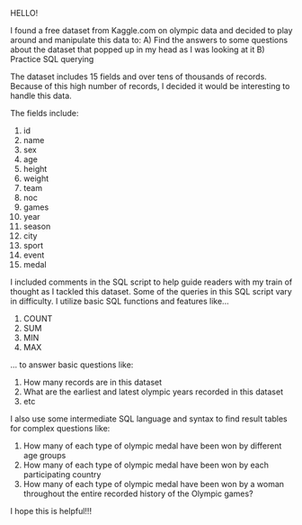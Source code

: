 HELLO! 

I found a free dataset from Kaggle.com on olympic data and decided to play around and manipulate this data to:
A) Find the answers to some questions about the dataset that popped up in my head as I was looking at it
B) Practice SQL querying

The dataset includes 15 fields and over tens of thousands of records. Because of this high number of records, I decided
it would be interesting to handle this data. 

The fields include: 
1) id
2) name
3) sex
4) age
5) height
6) weight
7) team
8) noc
9) games
10) year
11) season
12) city
13) sport
14) event
15) medal

I included comments in the SQL script to help guide readers with my train of thought as I tackled this dataset.
Some of the queries in this SQL script vary in difficulty. I utilize basic SQL functions and features like...

1) COUNT
2) SUM
3) MIN
4) MAX

... to answer basic questions like:

1) How many records are in this dataset
2) What are the earliest and latest olympic years recorded in this dataset
3) etc

I also use some intermediate SQL language and syntax to find result tables for complex questions like:
1) How many of each type of olympic medal have been won by different age groups
2) How many of each type of olympic medal have been won by each participating country
3) How many of each type of olympic medal have been won by a woman throughout the entire recorded history of the Olympic games?

I hope this is helpful!!!

